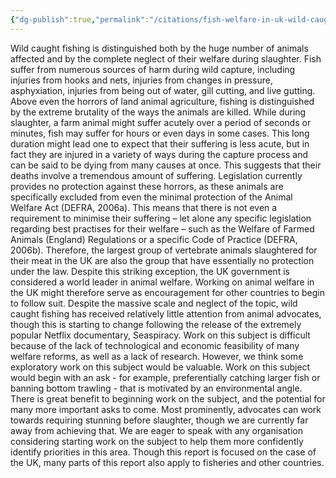 ```yaml
---
{"dg-publish":true,"permalink":"/citations/fish-welfare-in-uk-wild-caught-fisheries-animal-ask/","tags":["#wild_animals"],"created":"2025-10-23T17:42:44.905+01:00","updated":"2025-10-23T19:20:34.045+01:00"}
---
```


Wild caught fishing is distinguished both by the huge number of animals affected and by the complete neglect of their welfare during slaughter. Fish suffer from numerous sources of harm during wild capture, including injuries from hooks and nets, injuries from changes in pressure, asphyxiation, injuries from being out of water, gill cutting, and live gutting.
Above even the horrors of land animal agriculture, fishing is distinguished by the extreme brutality of the ways the animals are killed. While during slaughter, a farm animal might suffer acutely over a period of seconds or minutes, fish may suffer for hours or even days in some cases. This long duration might lead one to expect that their suffering is less acute, but in fact they are injured in a variety of ways during the capture process and can be said to be dying from many causes at once. This suggests that their deaths involve a tremendous amount of suffering.
Legislation currently provides no protection against these horrors, as these animals are specifically excluded from even the minimal protection of the Animal Welfare Act (DEFRA, 2006a). This means that there is not even a requirement to minimise their suffering – let alone any specific legislation regarding best practises for their welfare – such as the Welfare of Farmed Animals (England) Regulations or a specific Code of Practice (DEFRA, 2006b). Therefore, the largest group of vertebrate animals slaughtered for their meat in the UK are also the group that have essentially no protection under the law.
Despite this striking exception, the UK government is considered a world leader in animal welfare. Working on animal welfare in the UK might therefore serve as encouragement for other countries to begin to follow suit.
Despite the massive scale and neglect of the topic, wild caught fishing has received relatively little attention from animal advocates, though this is starting to change following the release of the extremely popular Netflix documentary, Seaspiracy. Work on this subject is difficult because of the lack of technological and economic feasibility of many welfare reforms, as well as a lack of research. However, we think some exploratory work on this subject would be valuable.
Work on this subject would begin with an ask - for example, preferentially catching larger fish or banning bottom trawling - that is motivated by an environmental angle. There is great benefit to beginning work on the subject, and the potential for many more important asks to come. Most prominently, advocates can work towards requiring stunning before slaughter, though we are currently far away from achieving that. We are eager to speak with any organisation considering starting work on the subject to help them more confidently identify priorities in this area. Though this report is focused on the case of the UK, many parts of this report also apply to fisheries and other countries.